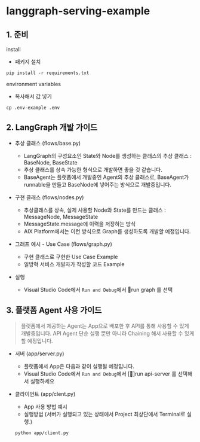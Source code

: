 # langgraph-serving-example

## 1. 준비
install
- 패키지 설치
```
pip install -r requirements.txt
```

environment variables
- 복사해서 값 넣기
```
cp .env-example .env
```

## 2. LangGraph 개발 가이드
- 추상 클래스 (flows/base.py)
    - LangGraph의 구성요소인 State와 Node를 생성하는 클래스의 추상 클래스 : BaseNode, BaseState
    - 추상 클래스를 상속 가능한 형식으로 개발하면 좋을 것 같습니다.
    - BaseAgent는 플랫폼에서 개발중인 Agent의 추상 클래스로, BaseAgent가 runnable을 만들고 BaseNode에 넣어주는 방식으로 개발중입니다.

- 구현 클래스 (flows/nodes.py)
    - 추상클래스를 상속, 실제 사용할 Node와 State를 만드는 클래스 : MessageNode, MessageState
    - MessageState.message에 이력을 저장하는 방식
    - AIX Platform에서는 이런 방식으로 Graph를 생성하도록 개발할 예정입니다.

- 그래프 예시 - Use Case (flows/graph.py)
    - 구현 클래스로 구현한 Use Case Example
    - 일방혁 서비스 개발자가 작성할 코드 Example

- 실행
    - Visual Studio Code에서 `Run and Debug`에서 🔗run graph 를 선택

## 3. 플랫폼 Agent 사용 가이드
> 플랫폼에서 제공하는 Agent는 App으로 배포한 후 API를 통해 사용할 수 있게 개발중입니다. API Agent 단순 실행 뿐만 아니라 Chaining 해서 사용할 수 있게 할 예정입니다.

- 서버 (app/server.py)  
    - 플랫폼에서 App은 다음과 같이 실행될 예정입니다.
    - Visual Studio Code에서 `Run and Debug`에서 [🍃]run api-server 를 선택해서 실행하세요

- 클라이언트 (app/clent.py)
    - App 사용 방법 예시
    - 실행방법 (서버가 실행되고 있는 상태에서 Project 최상단에서 Terminal로 실행.)
    ```
    python app/client.py
    ```